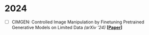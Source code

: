 # 2024

- [ ] CIMGEN: Controlled Image Manipulation by Finetuning Pretrained Generative Models on Limited Data _(arXiv '24)_ **[[Paper](https://arxiv.org/abs/2401.13006)]**